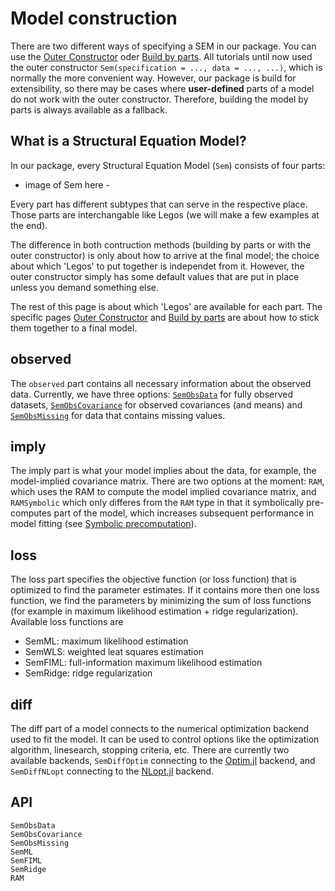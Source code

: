 # Model construction

There are two different ways of specifying a SEM in our package. You can use the [Outer Constructor](@ref) oder [Build by parts](@ref). 
All tutorials until now used the outer constructor `Sem(specification = ..., data = ..., ...)`, which is normally the more convenient way.
However, our package is build for extensibility, so there may be cases where **user-defined** parts of a model do not work with the outer constructor.
Therefore, building the model by parts is always available as a fallback.

## What is a Structural Equation Model?

In our package, every Structural Equation Model (`Sem`) consists of four parts:
- image of Sem here -

Every part has different subtypes that can serve in the respective place. Those parts are interchangable like Legos (we will make a few examples at the end).

The difference in both contruction methods (building by parts or with the outer constructor) is only about how to arrive at the final model; the choice about which 'Legos' to put together is independet from it. However, the outer constructor simply has some default values that are put in place unless you demand something else.

The rest of this page is about which 'Legos' are available for each part. The specific pages [Outer Constructor](@ref) and [Build by parts](@ref) are about how to stick them together to a final model.

## observed

The `observed` part contains all necessary information about the observed data. Currently, we have three options: [`SemObsData`](@ref) for fully observed datasets, [`SemObsCovariance`](@ref) for observed covariances (and means) and [`SemObsMissing`](@ref) for data that contains missing values.

## imply
The imply part is what your model implies about the data, for example, the model-implied covariance matrix. 
There are two options at the moment: `RAM`, which uses the RAM to compute the model implied covariance matrix, and `RAMSymbolic` which only differes from the `RAM` type in that it symbolically pre-computes part of the model, which increases subsequent performance in model fitting (see [Symbolic precomputation](@ref)).

## loss
The loss part specifies the objective function (or loss function) that is optimized to find the parameter estimates.
If it contains more then one loss function, we find the parameters by minimizing the sum of loss functions (for example in maximum likelihood estimation + ridge regularization).
Available loss functions are
- SemML: maximum likelihood estimation
- SemWLS: weighted leat squares estimation
- SemFIML: full-information maximum likelihood estimation
- SemRidge: ridge regularization

## diff
The diff part of a model connects to the numerical optimization backend used to fit the model. It can be used to control options like the optimization algorithm, linesearch, stopping criteria, etc. There are currently two available backends, `SemDiffOptim` connecting to the [Optim.jl](https://github.com/JuliaNLSolvers/Optim.jl) backend, and `SemDiffNLopt` connecting to the [NLopt.jl](https://github.com/JuliaOpt/NLopt.jl) backend.

## API
```@docs
SemObsData
SemObsCovariance
SemObsMissing
SemML
SemFIML
SemRidge
RAM
```